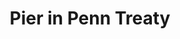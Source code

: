 ---
pid: PT406
title: Pier in Penn Treaty
location_transcription: Penn treaty Park
zipcode: '19125'
outside_phl: 
neighborhood: Fishtown,Kensington
age: '55'
age_range: 50-59
instagram: 
image_file_name: PT_406.jpg
proposal_transcription: Pier in Penn Treaty with Bathroom Pavilion N Pier
topic: Environment,Neighborhoods,Unknown
topic_summary: 0, 0, 0
type: Infrastructure,Space,Walkway
keywords_other: 
credit: Patricia McDaniel
image_labels: 
twitter: 
facebook: 
permalink: "/monuments/pt406/"
layout: item-page
---